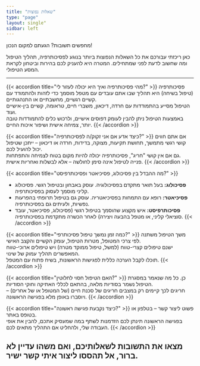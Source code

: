 ```yaml
---
title: "שאלות נפוצות"
type: "page"
layout: single" 
sidbar: left
---
```



מחפשים תשובות? הגעתם למקום הנכון!

כאן ריכזתי עבורכם את כל השאלות הנפוצות ביותר בנוגע לפסיכותרפיה, תהליך הטיפול ומה שחשוב לדעת לפני שמתחילים. המטרה היא להעניק לכם בהירות וביטחון לקראת המסע הטיפולי.



---

{{< accordion title="מהי פסיכותרפיה ואיך היא יכולה לעזור לי?" >}}
פסיכותרפיה (טיפול בשיחה) היא תהליך שבו אתם עובדים עם מטפל מוסמך כדי לזהות ולהתמודד עם קשיים רגשיים, מחשבתיים או התנהגותיים.  
הטיפול מסייע בהתמודדות עם חרדה, דיכאון, משברי חיים, טראומה, קשיים בין-אישיים ועוד.  
באמצעות הטיפול ניתן להבין לעומק דפוסים אישיים, ולרכוש כלים להתמודדות טובה יותר, צמיחה אישית ושיפור איכות החיים.
{{< /accordion >}}

{{< accordion title="כיצד אדע אם אני זקוק/ה לפסיכותרפיה?" >}}
אם אתם חווים קושי רגשי מתמשך, תחושת תקיעות, מצוקה, בדידות, חרדה או דיכאון – ייתכן שטיפול יכול להועיל לכם.  
גם אם אין קושי "חריג", פסיכותרפיה יכולה להיות מקום בטוח לצמיחה והתפתחות.  
פנייה לטיפול אינה סימן לחולשה – אלא לבשלות ואחריות אישית.
{{< /accordion >}}

{{< accordion title="מה ההבדל בין פסיכולוג, פסיכיאטר ופסיכותרפיסט?" >}}
* **פסיכולוג:** בעל תואר מתקדם בפסיכולוגיה. עוסק באבחון ובטיפול רגשי. פסיכולוג קליני מוסמך לעסוק בפסיכותרפיה.  
* **פסיכיאטר:** רופא עם התמחות בפסיכיאטריה. עוסק גם בטיפול תרופתי בהפרעות נפשיות, ולעיתים גם בפסיכותרפיה.  
* **פסיכותרפיסט:** איש מקצוע שהוסמך בטיפול רגשי (פסיכולוג, פסיכיאטר, עובד סוציאלי קליני, או מטפל בהבעה ויצירה) לאחר הכשרה מתקדמת בפסיכותרפיה.
{{< /accordion >}}

{{< accordion title="כמה זמן נמשך טיפול פסיכותרפי?" >}}
משך הטיפול משתנה לפי צרכי המטופל, מטרות הטיפול, עומק הקשיים והקצב האישי.  
ישנם טיפולים קצרי-טווח (למשל, טיפול ממוקד מטרה) ויש טיפולים ארוכי-טווח המאפשרים תהליך עמוק של שינוי.  
תוכלו לקבל הערכה כללית לפגישות הראשונות, בשיח פתוח עם המטפל.
{{< /accordion >}}

{{< accordion title="האם הטיפול חסוי לחלוטין?" >}}
כן. כל מה שנאמר במסגרת הטיפול נשמר בסודיות מלאה, בהתאם לכללי האתיקה וחוקי הסודיות.  
חריגים לכך קיימים רק במצבים חריגים של סכנת חיים (של המטופל או של אחרים) – ויוסברו באופן מלא בפגישה הראשונה.
{{< /accordion >}}

{{< accordion title="כיצד נקבעת פגישה ראשונה?" >}}
פשוט ליצור קשר – בטלפון או בטופס באתר.  
בפגישה הראשונה תינתן לכם הזדמנות לשתף במה שמעסיק אתכם, להבין את אופי העבודה שלי, ולהחליט אם התהליך מתאים לכם.
{{< /accordion >}}


מצאו את התשובות לשאלותיכם, ואם משהו עדיין לא ברור, אל תהססו ליצור איתי קשר ישיר.
---

